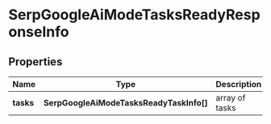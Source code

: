 # SerpGoogleAiModeTasksReadyResponseInfo

## Properties

| Name | Type | Description | Notes |
|------------ | ------------- | ------------- | -------------|
**tasks** | **SerpGoogleAiModeTasksReadyTaskInfo[]** | array of tasks |[optional]|